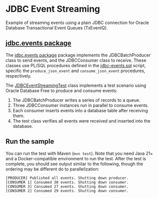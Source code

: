 # JDBC Event Streaming

Example of streaming events using a plain JDBC connection for Oracle Database Transactional Event Queues (TxEventQ).

## [jdbc.events package](./src/main/java/com/example/jdbc/events)

The [jdbc.events package](./src/main/java/com/example/jdbc/events) package implements the JDBCBatchProducer class to send events, and the JDBCConsumer class to receive. These classes use PL/SQL procedures defined in the [jdbc-events.sql](./src/test/resources/jdbc-events.sql) script, specific the `produce_json_event` and `consume_json_event` procedures, respectively. 

The [JDBCEventStreamingTest](./src/test/java/com/example/jdbc/events/JDBCEventStreamingTest.java) class implements a test scenario using Oracle Database Free to produce and consume events:

1. The JDBCBatchProducer writes a series of records to a queue.
2. Three JDBCConsumer instances run in parallel to consume events.
3. Each consumer inserts events into a database table after receiving them.
4. The test class verifies all events were received and inserted into the database.

## Run the sample

You can run the test with Maven (`mvn test`). Note that you need Java 21+ and a Docker-compatible environment to run the test. After the test is complete, you should see output similar to the following, though the ordering may be different do to parallelization:

```
[PRODUCER] Published all events. Shutting down producer.
[CONSUMER 1] Consumed 30 events. Shutting down consumer.
[CONSUMER 3] Consumed 27 events. Shutting down consumer.
[CONSUMER 2] Consumed 29 events. Shutting down consumer.
```